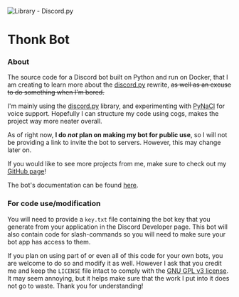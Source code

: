 ![Library - Discord.py](https://img.shields.io/badge/Library-Discord.py-informational?style=flat-square&logo=discord&logoColor=white&link=https://github.com/Rapptz/discord.py)

# Thonk Bot

### About
The source code for a Discord bot built on Python and run on Docker, that I am creating to learn more about the [discord.py](https://discordpy.readthedocs.io/en/latest/) rewrite, ~~as well as an excuse to do something when I'm bored.~~

I'm mainly using the [discord.py](https://pypi.org/project/discord.py/) library, and experimenting with [PyNaCl](https://pypi.org/project/PyNaCl/) for voice support. Hopefully I can structure my code using cogs, makes the project way more neater overall.


As of right now, **I do *not* plan on making my bot for public use**, so I will not be providing a link to invite the bot to servers. However, this may change later on.


If you would like to see more projects from me, make sure to check out my [GitHub page](https://github.com/TechnoShip123)!

The bot's documentation can be found [here](https://thonkbot.zetasj.com).

### For code use/modification
You will need to provide a `key.txt` file containing the bot key that you generate from your application in the Discord Developer page. This bot will also contain code for slash-commands so you will need to make sure your bot app has access to them.


If you plan on using part of or even all of this code for your own bots, you are welcome to do so and modify it as well. However I ask that you credit me and keep the `LICENSE` file intact to comply with the [GNU GPL v3 license](https://github.com/TechnoShip123/Thonk-Bot/blob/master/LICENSE).
It may seem annoying, but it helps make sure that the work I put into it does not go to waste. Thank you for understanding!
